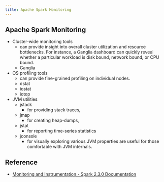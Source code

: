 ```yaml
---
title: Apache Spark Monitoring
---
```


## Apache Spark Monitoring
* Cluster-wide monitoring tools
    * can provide insight into overall cluster utilization and resource bottlenecks. For instance, a Ganglia dashboard can quickly reveal whether a particular workload is disk bound, network bound, or CPU bound.
    * Ganglia
* OS profiling tools
    * can provide fine-grained profiling on individual nodes.
    * dstat
    * iostat
    * iotop
* JVM utilities
    * jstack
        * for providing stack traces,
    * jmap
        * for creating heap-dumps,
    * jstat
        * for reporting time-series statistics 
    * jconsole
        * for visually exploring various JVM properties are useful for those comfortable with JVM internals.

## Reference
* [Monitoring and Instrumentation - Spark 2.3.0 Documentation](https://spark.apache.org/docs/latest/monitoring.html)
